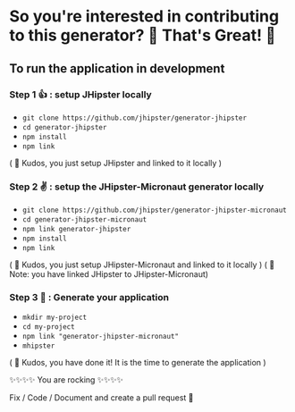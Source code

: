 # So you're interested in contributing to this generator? 🎉 That's Great! 🎉

## To run the application in development

### Step 1 👍 : setup JHipster locally

- `git clone https://github.com/jhipster/generator-jhipster`
- `cd generator-jhipster`
- `npm install`
- `npm link`

( 🏁 Kudos, you just setup JHipster and linked to it locally )

### Step 2 ✌️ : setup the JHipster-Micronaut generator locally

- `git clone https://github.com/jhipster/generator-jhipster-micronaut`
- `cd generator-jhipster-micronaut`
- `npm link generator-jhipster`
- `npm install`
- `npm link`

( 🏁 Kudos, you just setup JHipster-Micronaut and linked to it locally )
( 📝 Note: you have linked JHipster to JHipster-Micronaut)

### Step 3 🤟 : Generate your application

- `mkdir my-project`
- `cd my-project`
- `npm link "generator-jhipster-micronaut"`
- `mhipster`

( 🏁 Kudos, you have done it! It is the time to generate the application )

✨✨✨✨ You are rocking ✨✨✨✨

Fix / Code / Document and create a pull request 💯
